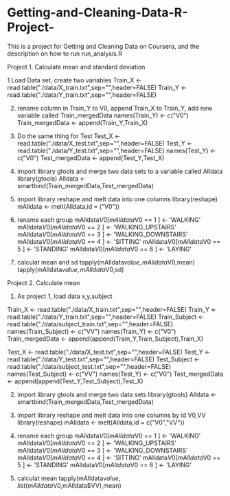 Getting-and-Cleaning-Data-R-Project-
====================================

This is a project for Getting and Cleaning Data on Coursera, and the description on how to run run_analysis.R

Project 1. Calculate mean and standard deviation

1.Load Data set, create two variables
Train_X <- read.table("./data/X_train.txt",sep="",header=FALSE)
Train_Y <- read.table("./data/Y_train.txt",sep="",header=FALSE)

2. rename column in Train_Y to V0, append Train_X to Train_Y, add new variable called Train_mergedData
names(Train_Y) <- c("V0")
Train_mergedData <- append(Train_Y,Train_X)

3. Do the same thing for Test
Test_X <- read.table("./data/X_test.txt",sep="",header=FALSE)
Test_Y <- read.table("./data/Y_test.txt",sep="",header=FALSE)
names(Test_Y) <- c("V0")
Test_mergedData <- append(Test_Y,Test_X)

4. import library gtools and merge two data sets to a variable called Alldata
library(gtools) 
Alldata <- smartbind(Train_mergedData,Test_mergedData)

5. import library reshape and melt data into one columns
library(reshape)
mAlldata <- melt(Alldata,id = ("V0"))

6. rename each group
mAlldata$V0[mAlldata$V0 == 1 ] <- 'WALKING'
mAlldata$V0[mAlldata$V0 == 2 ] <- 'WALKING_UPSTAIRS'
mAlldata$V0[mAlldata$V0 == 3 ] <- 'WALKING_DOWNSTAIRS'
mAlldata$V0[mAlldata$V0 == 4 ] <- 'SITTING'
mAlldata$V0[mAlldata$V0 == 5 ] <- 'STANDING'
mAlldata$V0[mAlldata$V0 == 6 ] <- 'LAYING'

7. calculat mean and sd
tapply(mAlldata$value,mAlldata$V0,mean)
tapply(mAlldata$value,mAlldata$V0,sd)



Project 2. Calculate mean

1. As project 1, load data x,y,subject

Train_X <- read.table("./data/X_train.txt",sep="",header=FALSE)
Train_Y <- read.table("./data/Y_train.txt",sep="",header=FALSE)
Train_Subject <- read.table("./data/subject_train.txt",sep="",header=FALSE)
names(Train_Subject) <- c("VV")
names(Train_Y) <- c("V0")
Train_mergedData <- append(append(Train_Y,Train_Subject),Train_X)

Test_X <- read.table("./data/X_test.txt",sep="",header=FALSE)
Test_Y <- read.table("./data/Y_test.txt",sep="",header=FALSE)
Test_Subject <- read.table("./data/subject_test.txt",sep="",header=FALSE)
names(Test_Subject) <- c("VV")
names(Test_Y) <- c("V0")
Test_mergedData <- append(append(Test_Y,Test_Subject),Test_X)

2. import library gtools and merge two data sets
library(gtools) 
Alldata <- smartbind(Train_mergedData,Test_mergedData)


3. import library reshape and melt data into one columns by id V0,VV
library(reshape)
mAlldata <- melt(Alldata,id = c("V0","VV"))

4. rename each group
mAlldata$V0[mAlldata$V0 == 1 ] <- 'WALKING'
mAlldata$V0[mAlldata$V0 == 2 ] <- 'WALKING_UPSTAIRS'
mAlldata$V0[mAlldata$V0 == 3 ] <- 'WALKING_DOWNSTAIRS'
mAlldata$V0[mAlldata$V0 == 4 ] <- 'SITTING'
mAlldata$V0[mAlldata$V0 == 5 ] <- 'STANDING'
mAlldata$V0[mAlldata$V0 == 6 ] <- 'LAYING'

5. calculat mean 
tapply(mAlldata$value,list(mAlldata$V0,mAlldata$VV),mean)

